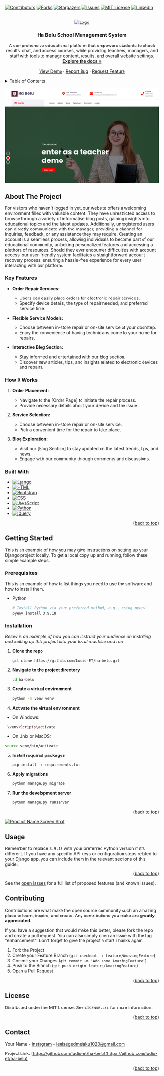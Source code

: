 
<a name="readme-top"></a>
[![Contributors][contributors-shield]][contributors-url]
[![Forks][forks-shield]][forks-url]
[![Stargazers][stars-shield]][stars-url]
[![Issues][issues-shield]][issues-url]
[![MIT License][license-shield]][license-url]
[![LinkedIn][linkedin-shield]][linkedin-url]



<!-- PROJECT LOGO -->
<br />
<div align="center">
  <a href="https://github.com/Ludis-et/ha-belu">
    <img src="https://github.com/Ludis-ET/Best-README-Template/blob/master/images/logo.png" alt="Logo" width="80" height="80">
  </a>

  <h3 align="center">Ha Belu School Management System</h3>

  <p align="center">
    A comprehensive educational platform that empowers students to check results, chat, and access courses, while providing teachers, managers, and staff with tools to manage content, results, and overall website settings.
    <br />
    <a href="https://github.com/Ludis-et/ha-belu"><strong>Explore the docs »</strong></a>
    <br />
    <br />
    <a href="https://ha-belu.vercel.app">View Demo</a>
    ·
    <a href="https://github.com/Ludis-et/ha-belu/issues">Report Bug</a>
    ·
    <a href="https://github.com/Ludis-et/ha-belu/issues">Request Feature</a>
  </p>
</div>



<!-- TABLE OF CONTENTS -->
<details>
  <summary>Table of Contents</summary>
  <ol>
    <li>
      <a href="#about-the-project">About The Project</a>
      <ul>
        <li><a href="#built-with">Built With</a></li>
      </ul>
    </li>
    <li>
      <a href="#getting-started">Getting Started</a>
      <ul>
        <li><a href="#prerequisites">Prerequisites</a></li>
        <li><a href="#installation">Installation</a></li>
      </ul>
    </li>
    <li><a href="#usage">Usage</a></li>
    <li><a href="#roadmap">Roadmap</a></li>
    <li><a href="#contributing">Contributing</a></li>
    <li><a href="#license">License</a></li>
    <li><a href="#contact">Contact</a></li>
    <li><a href="#acknowledgments">Acknowledgments</a></li>
  </ol>
</details>



<!-- ABOUT THE PROJECT -->

[product-screenshot]: media/readme/home-page.png
[![Product Name Screen Shot][product-screenshot]](media/readme/home-page.png)

## About The Project

For visitors who haven't logged in yet, our website offers a welcoming environment filled with valuable content. They have unrestricted access to browse through a variety of informative blog posts, gaining insights into educational topics and the latest updates. Additionally, unregistered users can directly communicate with the manager, providing a channel for inquiries, feedback, or any assistance they may require. Creating an account is a seamless process, allowing individuals to become part of our educational community, unlocking personalized features and accessing a plethora of resources. Should they ever encounter difficulties with account access, our user-friendly system facilitates a straightforward account recovery process, ensuring a hassle-free experience for every user interacting with our platform.

### Key Features

- **Order Repair Services:**
  - Users can easily place orders for electronic repair services.
  - Specify device details, the type of repair needed, and preferred service time.

- **Flexible Service Models:**
  - Choose between in-store repair or on-site service at your doorstep.
  - Enjoy the convenience of having technicians come to your home for repairs.

- **Interactive Blog Section:**
  - Stay informed and entertained with our blog section.
  - Discover new articles, tips, and insights related to electronic devices and repairs.

### How It Works

1. **Order Placement:**
   - Navigate to the [Order Page] to initiate the repair process.
   - Provide necessary details about your device and the issue.

2. **Service Selection:**
   - Choose between in-store repair or on-site service.
   - Pick a convenient time for the repair to take place.

3. **Blog Exploration:**
   - Visit our [Blog Section] to stay updated on the latest trends, tips, and news.
   - Engage with our community through comments and discussions.

### Built With

* [![Django](https://img.shields.io/badge/Django-092E20?style=for-the-badge&logo=django&logoColor=white)](https://www.djangoproject.com/)
* [![HTML](https://img.shields.io/badge/HTML5-E34F26?style=for-the-badge&logo=html5&logoColor=white)](https://developer.mozilla.org/en-US/docs/Web/HTML)
* [![Bootstrap](https://img.shields.io/badge/Bootstrap-563D7C?style=for-the-badge&logo=bootstrap&logoColor=white)](https://getbootstrap.com/)
* [![CSS](https://img.shields.io/badge/CSS-1572B6?style=for-the-badge&logo=css3&logoColor=white)](https://www.w3.org/Style/CSS/Overview.en.html)
* [![JavaScript](https://img.shields.io/badge/JavaScript-F7DF1E?style=for-the-badge&logo=javascript&logoColor=black)](https://developer.mozilla.org/en-US/docs/Web/JavaScript)
* [![Python](https://img.shields.io/badge/Python-3776AB?style=for-the-badge&logo=python&logoColor=white)](https://www.python.org/)
* [![jQuery](https://img.shields.io/badge/jQuery-0769AD?style=for-the-badge&logo=jquery&logoColor=white)](https://jquery.com/)


<p align="right">(<a href="#readme-top">back to top</a>)</p>



<!-- GETTING STARTED -->
## Getting Started

This is an example of how you may give instructions on setting up your Django project locally. To get a local copy up and running, follow these simple example steps.

### Prerequisites

This is an example of how to list things you need to use the software and how to install them.
* Python
  ```sh
  # Install Python via your preferred method, e.g., using pyenv
  pyenv install 3.9.18
  ```

### Installation

_Below is an example of how you can instruct your audience on installing and setting up this project into your local machine and run_

1. **Clone the repo**
   ```sh
   git clone https://github.com/Ludis-ET/ha-belu.git
   ```

2. **Navigate to the project directory**
   ```sh
   cd ha-belu
   ```

3. **Create a virtual environment**
   ```sh
   python -m venv venv
   ```

4. **Activate the virtual environment**
  - On Windows:
   ```sh
   .\venv\Scripts\activate
   ```
  - On Unix or MacOS:
   ```sh
   source venv/bin/activate
   ```
5. **Install required packages**
   ```sh
   pip install -r requirements.txt
   ```
6. **Apply migrations**
   ```sh
   python manage.py migrate
   ```
7. **Run the development server**
   ```sh
   python manage.py runserver
   ```

<p align="right">(<a href="#readme-top">back to top</a>)</p>

[![Product Name Screen Shot][product-screenshott]](static/readme/screencapture-localhost-8000-admin-page-2024-02-15-19_46_08.png)

<!-- USAGE EXAMPLES -->
## Usage

Remember to replace `3.9.18` with your preferred Python version if it's different. If you have any specific API keys or configuration steps related to your Django app, you can include them in the relevant sections of this guide.


<p align="right">(<a href="#readme-top">back to top</a>)</p>



<!-- ROADMAP
## Roadmap

- [x] Add Changelog
- [x] Add back to top links
- [ ] Add Additional Templates w/ Examples
- [ ] Add "components" document to easily copy & paste sections of the readme
- [ ] Multi-language Support
    - [ ] Chinese
    - [ ] Spanish -->

See the [open issues](https://github.com/Ludis-et/ha-belu/issues) for a full list of proposed features (and known issues).

<!-- <p align="right">(<a href="#readme-top">back to top</a>)</p> -->



<!-- CONTRIBUTING -->
## Contributing

Contributions are what make the open source community such an amazing place to learn, inspire, and create. Any contributions you make are **greatly appreciated**.

If you have a suggestion that would make this better, please fork the repo and create a pull request. You can also simply open an issue with the tag "enhancement".
Don't forget to give the project a star! Thanks again!

1. Fork the Project
2. Create your Feature Branch (`git checkout -b feature/AmazingFeature`)
3. Commit your Changes (`git commit -m 'Add some AmazingFeature'`)
4. Push to the Branch (`git push origin feature/AmazingFeature`)
5. Open a Pull Request

<p align="right">(<a href="#readme-top">back to top</a>)</p>



<!-- LICENSE -->
## License

Distributed under the MIT License. See `LICENSE.txt` for more information.

<p align="right">(<a href="#readme-top">back to top</a>)</p>



<!-- CONTACT -->
## Contact

Your Name - [instagram](https://instagram.com/lulsgd) - leulsegedmelaku1020@gmail.com

Project Link: [https://github.com/ludis-et/ha-belu](https://github.com/ludis-et/ha-belu)

<p align="right">(<a href="#readme-top">back to top</a>)</p>


<!-- 
## Acknowledgments

Use this space to list resources you find helpful and would like to give credit to. I've included a few of my favorites to kick things off!

* [Choose an Open Source License](https://choosealicense.com)
* [GitHub Emoji Cheat Sheet](https://www.webpagefx.com/tools/emoji-cheat-sheet)
* [Malven's Flexbox Cheatsheet](https://flexbox.malven.co/)
* [Malven's Grid Cheatsheet](https://grid.malven.co/)
* [Img Shields](https://shields.io)
* [GitHub Pages](https://pages.github.com)
* [Font Awesome](https://fontawesome.com)
* [React Icons](https://react-icons.github.io/react-icons/search)

<p align="right">(<a href="#readme-top">back to top</a>)</p> -->



<!-- MARKDOWN LINKS & IMAGES -->
<!-- https://www.markdownguide.org/basic-syntax/#reference-style-links -->
[contributors-shield]: https://img.shields.io/github/contributors/Ludis-et/ha-belu.svg?style=for-the-badge
[contributors-url]: https://github.com/Ludis-et/ha-belu/graphs/contributors
[forks-shield]: https://img.shields.io/github/forks/Ludis-et/ha-belu.svg?style=for-the-badge
[forks-url]: https://github.com/Ludis-et/ha-belu/network/members
[stars-shield]: https://img.shields.io/github/stars/Ludis-et/ha-belu.svg?style=for-the-badge
[stars-url]: https://github.com/Ludis-et/ha-belu/stargazers
[issues-shield]: https://img.shields.io/github/issues/Ludis-et/ha-belu.svg?style=for-the-badge
[issues-url]: https://github.com/Ludis-et/ha-belu/issues
[license-shield]: https://img.shields.io/github/license/Ludis-et/ha-belu.svg?style=for-the-badge
[license-url]: https://github.com/Ludis-et/ha-belu/blob/master/LICENSE.txt
[linkedin-shield]: https://img.shields.io/badge/-LinkedIn-black.svg?style=for-the-badge&logo=linkedin&colorB=555
[linkedin-url]: https://linkedin.com/in/othneildrew
[product-screenshot]: static/readme/screencapture-ha-belu-vercel-app-2024-02-15-18_50_59.png
[product-screenshott]: static/readme/screencapture-localhost-8000-admin-page-2024-02-15-19_46_08.png

[Next.js]:  https://img.shields.io/badge/Django?style=for-the-badge&logo=django
[Next-url]: https://www.djangoproject.com/
[React.js]: https://img.shields.io/badge/React-20232A?style=for-the-badge&logo=react&logoColor=61DAFB
[React-url]: https://reactjs.org/
[Vue.js]: https://img.shields.io/badge/Vue.js-35495E?style=for-the-badge&logo=vuedotjs&logoColor=4FC08D
[Vue-url]: https://vuejs.org/
[Angular.io]: https://img.shields.io/badge/Angular-DD0031?style=for-the-badge&logo=angular&logoColor=white
[Angular-url]: https://angular.io/
[Svelte.dev]: https://img.shields.io/badge/Svelte-4A4A55?style=for-the-badge&logo=svelte&logoColor=FF3E00
[Svelte-url]: https://svelte.dev/
[Laravel.com]: https://img.shields.io/badge/Laravel-FF2D20?style=for-the-badge&logo=laravel&logoColor=white
[Laravel-url]: https://laravel.com
[Bootstrap.com]: https://img.shields.io/badge/Bootstrap-563D7C?style=for-the-badge&logo=bootstrap&logoColor=white
[Bootstrap-url]: https://getbootstrap.com
[JQuery.com]: https://img.shields.io/badge/jQuery-0769AD?style=for-the-badge&logo=jquery&logoColor=white
[JQuery-url]: https://jquery.com 
